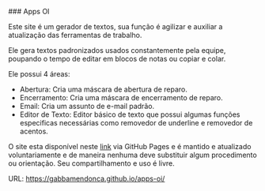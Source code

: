 ### Apps OI

Este site é um gerador de textos, sua função é agilizar e auxiliar a atualização das ferramentas de trabalho.

Ele gera textos padronizados usados constantemente pela equipe,
poupando o tempo de editar em blocos de notas ou copiar e colar.

Ele possui 4 áreas:

- Abertura: Cria uma máscara de abertura de reparo.
- Encerramento: Cria uma máscara de encerramento de reparo.
- Email: Cria um assunto de e-mail padrão.
- Editor de Texto: Editor básico de texto que possui algumas funções especificas necessárias como removedor de underline e removedor de acentos.

O site esta disponível neste [link](https://gabbamendonca.github.io/apps-oi/) via GitHub Pages e é mantido e atualizado voluntariamente e de maneira nenhuma deve substituir algum procedimento ou orientação.
Seu compartilhamento e uso é livre.

URL: <https://gabbamendonca.github.io/apps-oi/>